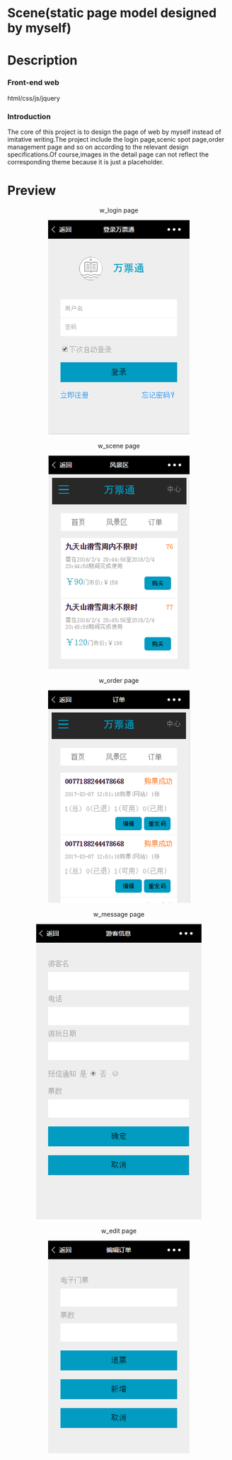 # Scene(static page model designed by myself)

# Description
### Front-end web
html/css/js/jquery
### Introduction
The core of this project is to design the page of web by myself instead of imitative writing.The project include the login page,scenic spot page,order management page and so on according to the relevant design specifications.Of course,images in the detail page can not reflect the corresponding theme because it is just a placeholder.

# Preview
<div align="center">
<p> w_login page</p>
<img src="Readme_images/w_login.png">
<p> w_scene page</p>
<img src="Readme_images/w_scene.png">
<p> w_order page</p>
<img src="Readme_images/w_order.png">
<p> w_message page</p>
<img src="Readme_images/w_message.png">
<p> w_edit page</p>
<img src="Readme_images/w_edit.png">
</div>